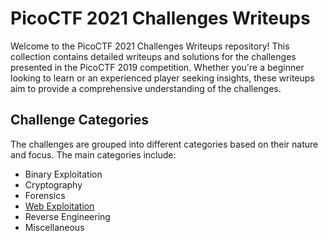 # PicoCTF 2021 Challenges Writeups

Welcome to the PicoCTF 2021 Challenges Writeups repository! This collection contains detailed writeups and solutions for the challenges presented in the PicoCTF 2019 competition. Whether you're a beginner looking to learn or an experienced player seeking insights, these writeups aim to provide a comprehensive understanding of the challenges.

## Challenge Categories

The challenges are grouped into different categories based on their nature and focus. The main categories include:

- Binary Exploitation
- Cryptography
- Forensics
- [Web Exploitation](https://github.com/Itskmishra/picoCTF_writeups/tree/main/writeup_2021/web)
- Reverse Engineering
- Miscellaneous
